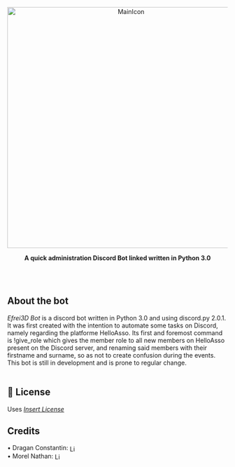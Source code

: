 <!-- <h1 align="center">SOLERIUM</h1> <br> -->

<!-- <a href="https://github.com/Dragan-Constantin/Projet-Transverse-L1S2" target="_blank"><p align="center"> <img alt="GitPoint" title="GameTitle" src="https://avatars.githubusercontent.com/u/102966862?v=4" width="225"></p></a> -->
<a href="https://github.com/Efrei3D/Discord-Bot" target="_blank"><p align="center"> <img alt="MainIcon" title="MainIcon" src="https://avatars.githubusercontent.com/u/102966862?v=4" width="550"></p></a>

<p align="center"><b>A quick administration Discord Bot linked written in Python 3.0</b></p><br>

<br>
<h2 align="left">About the bot</h2>
<i>Efrei3D Bot</i> is a discord bot written in Python 3.0 and using discord.py 2.0.1.
It was first created with the intention to automate some tasks on Discord, namely regarding the platforme HelloAsso.
Its first and foremost command is !give_role which gives the member role to all new members on HelloAsso present on the Discord server, and renaming said members with their firstname and surname, so as not to create confusion during the events.
This bot is still in development and is prone to regular change.
<br><br>
<h2 align="left">📜 License</h2>
Uses <a href="link to License" target="https://github.com/Efrei3D/Discord-Bot/blob/main/LICENSE"><i>Insert License</i></a>

<br>
<h2 align="left">Credits</h2>
<p align="left">
  • Dragan Constantin:
  <a href="https://www.linkedin.com/in/dragan-constantin" target="_blank">
    <img align="center" alt="LinkedIn Profile" width="16px" src="https://raw.githubusercontent.com/Dragan-Constantin/myicons/main/linkedin-icon.png?token=AWLZ6NKTBE2KIUVET24RFFTB2RWYS">
  </a><br>
  • Morel Nathan:
  <a href="https://fr.linkedin.com/in/nathan-morel-4b993b1b7" target="_blank">
    <img align="center" alt="LinkedIn Profile" width="16px" src="https://raw.githubusercontent.com/Dragan-Constantin/myicons/main/linkedin-icon.png?token=AWLZ6NKTBE2KIUVET24RFFTB2RWYS">
  </a><br>
